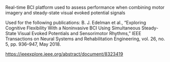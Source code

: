 Real-time BCI platform used to assess performance when combining motor imagery and steady-state visual evoked potential signals

Used for the following publications:
B. J. Edelman et al., “Exploring Cognitive Flexibility With a
Noninvasive BCI Using Simultaneous Steady-State Visual Evoked
Potentials and Sensorimotor Rhythms,” IEEE Transactions on Neural
Systems and Rehabilitation Engineering, vol. 26, no. 5, pp. 936–947,
May 2018.

https://ieeexplore.ieee.org/abstract/document/8323419

